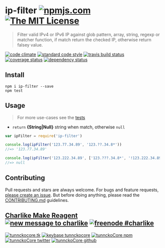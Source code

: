 # ip-filter [![npmjs.com][npmjs-img]][npmjs-url] [![The MIT License][license-img]][license-url]

> Filter valid IPv4 or IPv6 IP against glob pattern, array, string, regexp or matcher function, if match return the checked IP, otherwise return falsey value.

[![code climate][codeclimate-img]][codeclimate-url] [![standard code style][standard-img]][standard-url] [![travis build status][travis-img]][travis-url] [![coverage status][coveralls-img]][coveralls-url] [![dependency status][david-img]][david-url]


## Install
```
npm i ip-filter --save
npm test
```


## Usage
> For more use-cases see the [tests](./test.js)

- `return` **{String|Null}** string when match, otherwise `null`

```js
var ipFilter = require('ip-filter')

console.log(ipFilter('123.77.34.89', '123.??.34.8*'))
//=> '123.77.34.89'

console.log(ipFilter('123.222.34.89', ['123.???.34.8*', '!123.222.34.89']))
//=> null
```


## Contributing

Pull requests and stars are always welcome. For bugs and feature requests, [please create an issue](https://github.com/tunnckoCore/ip-filter/issues/new).
But before doing anything, please read the [CONTRIBUTING.md](./CONTRIBUTING.md) guidelines.


## [Charlike Make Reagent](http://j.mp/1stW47C) [![new message to charlike][new-message-img]][new-message-url] [![freenode #charlike][freenode-img]][freenode-url]

[![tunnckocore.tk][author-www-img]][author-www-url] [![keybase tunnckocore][keybase-img]][keybase-url] [![tunnckoCore npm][author-npm-img]][author-npm-url] [![tunnckoCore twitter][author-twitter-img]][author-twitter-url] [![tunnckoCore github][author-github-img]][author-github-url]


[npmjs-url]: https://www.npmjs.com/package/ip-filter
[npmjs-img]: https://img.shields.io/npm/v/ip-filter.svg?label=ip-filter

[license-url]: https://github.com/tunnckoCore/ip-filter/blob/master/LICENSE.md
[license-img]: https://img.shields.io/badge/license-MIT-blue.svg


[codeclimate-url]: https://codeclimate.com/github/tunnckoCore/ip-filter
[codeclimate-img]: https://img.shields.io/codeclimate/github/tunnckoCore/ip-filter.svg

[travis-url]: https://travis-ci.org/tunnckoCore/ip-filter
[travis-img]: https://img.shields.io/travis/tunnckoCore/ip-filter.svg

[coveralls-url]: https://coveralls.io/r/tunnckoCore/ip-filter
[coveralls-img]: https://img.shields.io/coveralls/tunnckoCore/ip-filter.svg

[david-url]: https://david-dm.org/tunnckoCore/ip-filter
[david-img]: https://img.shields.io/david/tunnckoCore/ip-filter.svg

[standard-url]: https://github.com/feross/standard
[standard-img]: https://img.shields.io/badge/code%20style-standard-brightgreen.svg


[author-www-url]: http://www.tunnckocore.tk
[author-www-img]: https://img.shields.io/badge/www-tunnckocore.tk-fe7d37.svg

[keybase-url]: https://keybase.io/tunnckocore
[keybase-img]: https://img.shields.io/badge/keybase-tunnckocore-8a7967.svg

[author-npm-url]: https://www.npmjs.com/~tunnckocore
[author-npm-img]: https://img.shields.io/badge/npm-~tunnckocore-cb3837.svg

[author-twitter-url]: https://twitter.com/tunnckoCore
[author-twitter-img]: https://img.shields.io/badge/twitter-@tunnckoCore-55acee.svg

[author-github-url]: https://github.com/tunnckoCore
[author-github-img]: https://img.shields.io/badge/github-@tunnckoCore-4183c4.svg

[freenode-url]: http://webchat.freenode.net/?channels=charlike
[freenode-img]: https://img.shields.io/badge/freenode-%23charlike-5654a4.svg

[new-message-url]: https://github.com/tunnckoCore/messages
[new-message-img]: https://img.shields.io/badge/send%20me-message-green.svg

